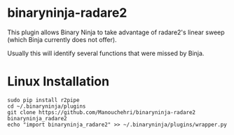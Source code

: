 # binaryninja-radare2

This plugin allows Binary Ninja to take advantage of radare2's linear sweep (which Binja currently does not offer).

Usually this will identify several functions that were missed by Binja.

# Linux Installation

```
sudo pip install r2pipe
cd ~/.binaryninja/plugins 
git clone https://github.com/Manouchehri/binaryninja-radare2 binaryninja_radare2
echo "import binaryninja_radare2" >> ~/.binaryninja/plugins/wrapper.py
```
